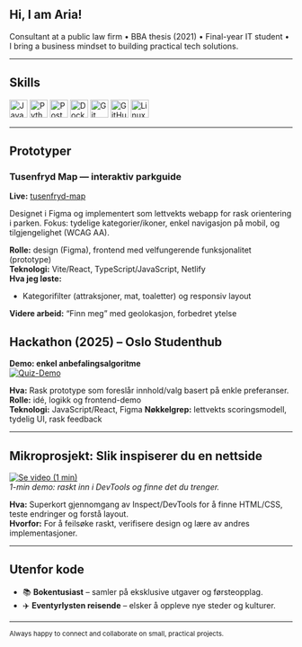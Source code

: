 ## Hi, I am Aria! 

Consultant at a public law firm • BBA thesis (2021) • Final-year IT student • I bring a business mindset to building practical tech solutions.

---

## Skills 
<p align="left">
  <img src="https://cdn.jsdelivr.net/gh/devicons/devicon/icons/javascript/javascript-original.svg" height="32" alt="JavaScript" />
  <img src="https://cdn.jsdelivr.net/gh/devicons/devicon/icons/python/python-original.svg" height="32" alt="Python" />
  <img src="https://cdn.jsdelivr.net/gh/devicons/devicon/icons/postgresql/postgresql-original.svg" height="32" alt="PostgreSQL" />
  <img src="https://cdn.jsdelivr.net/gh/devicons/devicon/icons/docker/docker-original.svg" height="32" alt="Docker" />
  <img src="https://cdn.jsdelivr.net/gh/devicons/devicon/icons/git/git-original.svg" height="32" alt="Git" />
  <img src="https://cdn.jsdelivr.net/gh/devicons/devicon/icons/github/github-original.svg" height="32" alt="GitHub" />
  <img src="https://cdn.jsdelivr.net/gh/devicons/devicon/icons/linux/linux-original.svg" height="32" alt="Linux" />
</p>

---

## Prototyper

### Tusenfryd Map — interaktiv parkguide
**Live:** [tusenfryd-map](https://tusenfryd-map.netlify.app)

Designet i Figma og implementert som lettvekts webapp for rask orientering i parken.
Fokus: tydelige kategorier/ikoner, enkel navigasjon på mobil, og tilgjengelighet (WCAG AA).

**Rolle:** design (Figma), frontend med velfungerende funksjonalitet (prototype)  
**Teknologi:** Vite/React, TypeScript/JavaScript, Netlify  
**Hva jeg løste:**
- Kategorifilter (attraksjoner, mat, toaletter) og responsiv layout

**Videre arbeid:** “Finn meg” med geolokasjon, forbedret ytelse



## Hackathon (2025) – Oslo Studenthub

**Demo: enkel anbefalingsalgoritme**  
[![Quiz-Demo](https://img.youtube.com/vi/8Bu8ytL0GMc/hqdefault.jpg)](https://www.youtube.com/watch?v=8Bu8ytL0GMc)

**Hva:** Rask prototype som foreslår innhold/valg basert på enkle preferanser.  
**Rolle:** idé, logikk og frontend-demo  
**Teknologi:** JavaScript/React, Figma
**Nøkkelgrep:** lettvekts scoringsmodell, tydelig UI, rask feedback


--- 

## Mikroprosjekt: Slik inspiserer du en nettside
[![Se video (1 min)](https://img.youtube.com/vi/sNqQO-UJl3k/hqdefault.jpg)](https://www.youtube.com/watch?v=sNqQO-UJl3k)  
*1-min demo: raskt inn i DevTools og finne det du trenger.*

**Hva:** Superkort gjennomgang av Inspect/DevTools for å finne HTML/CSS, teste endringer og forstå layout.  
**Hvorfor:** For å feilsøke raskt, verifisere design og lære av andres implementasjoner.

---

## Utenfor kode
- 📚 **Bokentusiast** – samler på eksklusive utgaver og førsteopplag.  
- ✈️ **Eventyrlysten reisende** – elsker å oppleve nye steder og kulturer.

---

<sub>Always happy to connect and collaborate on small, practical projects.</sub>
